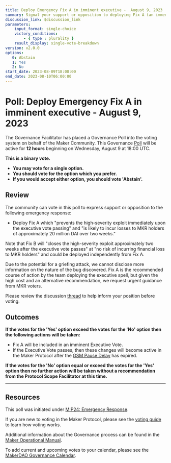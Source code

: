 ```yaml
---
title: Deploy Emergency Fix A in imminent executive -  August 9, 2023
summary: Signal your support or opposition to deploying Fix A (an immediate but costly remedy) in reaction to a verified bug.
discussion_link: $discussion_link
parameters:
    input_format: single-choice
    victory_conditions:
        - { type : plurality }
    result_display: single-vote-breakdown
version: v2.0.0
options:
   0: Abstain
   1: Yes
   2: No
start_date: 2023-08-09T18:00:00
end_date: 2023-08-10T06:00:00
---
```

# Poll: Deploy Emergency Fix A in imminent executive -  August 9, 2023

The Governance Facilitator has placed a Governance Poll into the voting system on behalf of the Maker Community. This Governance [Poll](https://manual.makerdao.com/governance/governance-cycle/weekly-governance-cycle#weekly-governance-cycle-definitions-mip16c1) will be active for **12 hours** beginning on Wednesday, August 9 at 18:00 UTC.

**This is a binary vote.**
- **You may vote for a single option.**
- **You should vote for the option which you prefer.**
- **If you would accept either option, you should vote 'Abstain'.**

## Review

The community can vote in this poll to express support or opposition to the following emergency response:
* Deploy Fix A which "prevents the high-severity exploit immediately upon the executive vote passing" and "is likely to incur losses to MKR holders of approximately 20 million DAI over two weeks."

Note that Fix B will "closes the high-severity exploit approximately two weeks after the executive vote passes" at "no risk of incurring financial loss to MKR holders" and could be deployed independently from Fix A.

Due to the potential for a griefing attack, we cannot disclose more information on the nature of the bug discovered. Fix A is the recommended course of action by the team deploying the executive spell, but given the high cost and an alternative recommendation, we request urgent guidance from MKR voters.

Please review the discussion [thread]($discussion_link) to help inform your position before voting.

## Outcomes

**If the votes for the 'Yes' option exceed the votes for the 'No' option then the following actions will be taken:**
* Fix A will be included in an imminent Executive Vote.
* If the Executive Vote passes, then these changes will become active in the Maker Protocol after the [GSM Pause Delay](https://manual.makerdao.com/parameter-index/core/param-gsm-pause-delay) has expired.

**If the votes for the 'No' option equal or exceed the votes for the 'Yes' option then no further action will be taken without a recommendation from the Protocol Scope Facilitator at this time.**

---

## Resources

This poll was initiated under [MIP24: Emergency Response](https://mips.makerdao.com/mips/details/MIP24#sentence-summary).

If you are new to voting in the Maker Protocol, please see the [voting guide](https://manual.makerdao.com/governance/voting-in-makerdao/on-chain-governance) to learn how voting works.

Additional information about the Governance process can be found in the [Maker Operational Manual](https://manual.makerdao.com).

To add current and upcoming votes to your calendar, please see the [MakerDAO Governance Calendar](https://manual.makerdao.com/makerdao/calendars/governance-calendar).

